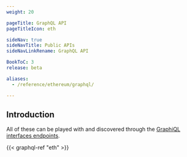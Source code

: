 ```yaml
---
weight: 20

pageTitle: GraphQL API
pageTitleIcon: eth

sideNav: true
sideNavTitle: Public APIs
sideNavLinkRename: GraphQL API

BookToC: 3
release: beta

aliases:
  - /reference/ethereum/graphql/

---
```


## Introduction

All of these can be played with and discovered through the
[GraphiQL interfaces endpoints](../endpoints).

{{< graphql-ref "eth" >}}
